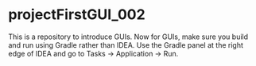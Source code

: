 # projectFirstGUI_002
This is a repository to introduce GUIs.
Now for GUIs, make sure you build and run using Gradle rather than IDEA. Use the Gradle panel at the right edge of IDEA and go to Tasks -> Application -> Run.
